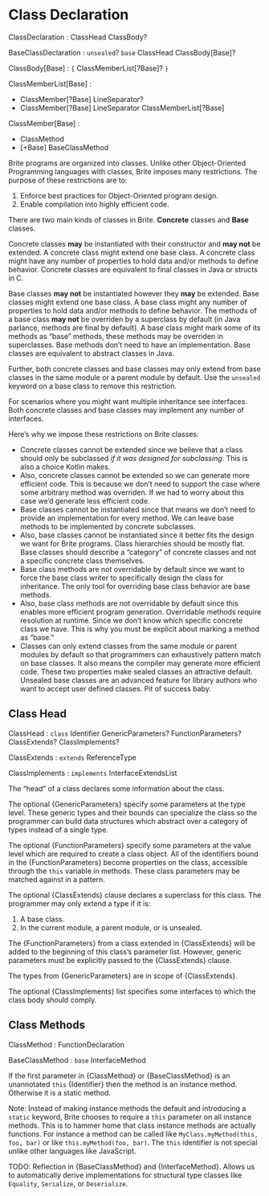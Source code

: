 # Class Declaration

ClassDeclaration : ClassHead ClassBody?

BaseClassDeclaration : `unsealed`? `base` ClassHead ClassBody[Base]?

ClassBody[Base] : `{` ClassMemberList[?Base]? `}`

ClassMemberList[Base] :
  - ClassMember[?Base] LineSeparator?
  - ClassMember[?Base] LineSeparator ClassMemberList[?Base]

ClassMember[Base] :
  - ClassMethod
  - [+Base] BaseClassMethod

Brite programs are organized into classes. Unlike other Object-Oriented Programming languages with classes, Brite imposes many restrictions. The purpose of these restrictions are to:

1. Enforce best practices for Object-Oriented program design.
2. Enable compilation into highly efficient code.

There are two main kinds of classes in Brite. **Concrete** classes and **Base** classes.

Concrete classes **may** be instantiated with their constructor and **may not** be extended. A concrete class might extend one base class. A concrete class might have any number of properties to hold data and/or methods to define behavior. Concrete classes are equivalent to final classes in Java or structs in C.

Base classes **may not** be instantiated however they **may** be extended. Base classes might extend one base class. A base class might any number of properties to hold data and/or methods to define behavior. The methods of a base class **may not** be overriden by a superclass by default (in Java parlance, methods are final by default). A base class might mark some of its methods as “base” methods, these methods may be overriden in superclasses. Base methods don’t need to have an implementation. Base classes are equivalent to abstract classes in Java.

Further, both concrete classes and base classes may only extend from base classes in the same module or a parent module by default. Use the `unsealed` keyword on a base class to remove this restriction.

For scenarios where you might want multiple inheritance see interfaces. Both concrete classes and base classes may implement any number of interfaces.

Here’s why we impose these restrictions on Brite classes:

- Concrete classes cannot be extended since we believe that a class should only be subclassed *if it was designed for subclassing*. This is also a choice Kotlin makes.
- Also, concrete classes cannot be extended so we can generate more efficient code. This is because we don’t need to support the case where some arbitrary method was overriden. If we had to worry about this case we’d generate less efficient code.
- Base classes cannot be instantiated since that means we don’t need to provide an implementation for every method. We can leave base methods to be implemented by concrete subclasses.
- Also, base classes cannot be instantiated since it better fits the design we want for Brite programs. Class hierarchies should be mostly flat. Base classes should describe a “category” of concrete classes and not a specific concrete class themselves.
- Base class methods are not overridable by default since we want to force the base class writer to specifically design the class for inheritance. The only tool for overriding base class behavior are base methods.
- Also, base class methods are not overridable by default since this enables more efficient program generation. Overridable methods require resolution at runtime. Since we don’t know which specific concrete class we have. This is why you must be explicit about marking a method as “base.”
- Classes can only extend classes from the same module or parent modules by default so that programmers can exhaustively pattern match on base classes. It also means the compiler may generate more efficient code. These two properties make sealed classes an attractive default. Unsealed base classes are an advanced feature for library authors who want to accept user defined classes. Pit of success baby.

## Class Head

ClassHead : `class` Identifier GenericParameters? FunctionParameters? ClassExtends? ClassImplements?

ClassExtends : `extends` ReferenceType

ClassImplements : `implements` InterfaceExtendsList

The “head” of a class declares some information about the class.

The optional {GenericParameters} specify some parameters at the type level. These generic types and their bounds can specialize the class so the programmer can build data structures which abstract over a category of types instead of a single type.

The optional {FunctionParameters} specify some parameters at the value level which are required to create a class object. All of the identifiers bound in the {FunctionParameters} become properties on the class, accessible through the `this` variable in methods. These class parameters may be matched against in a pattern.

The optional {ClassExtends} clause declares a superclass for this class. The programmer may only extend a type if it is:

1. A base class.
2. In the current module, a parent module, or is unsealed.

The {FunctionParameters} from a class extended in {ClassExtends} will be added to the beginning of this class’s parameter list. However, generic parameters must be explicitly passed to the {ClassExtends} clause.

The types from {GenericParameters} are in scope of {ClassExtends}.

The optional {ClassImplements} list specifies some interfaces to which the class body should comply.

## Class Methods

ClassMethod : FunctionDeclaration

BaseClassMethod : `base` InterfaceMethod

If the first parameter in {ClassMethod} or {BaseClassMethod} is an unannotated `this` {Identifier} then the method is an instance method. Otherwise it is a static method.

Note: Instead of making instance methods the default and introducing a `static` keyword, Brite chooses to require a `this` parameter on all instance methods. This is to hammer home that class instance methods are actually functions. For instance a method can be called like `MyClass.myMethod(this, foo, bar)` or like `this.myMethod(foo, bar)`. The `this` identifier is not special unlike other languages like JavaScript.

TODO: Reflection in {BaseClassMethod} and {InterfaceMethod}. Allows us to automatically derive implementations for structural type classes like `Equality`, `Serialize`, or `Deserialize`.
